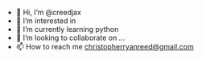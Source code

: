 - 👋 Hi, I’m @creedjax
- 👀 I’m interested in 
- 🌱 I’m currently learning python
- 💞️ I’m looking to collaborate on ...
- 📫 How to reach me christopherryanreed@gmail.com

<!---
creedjax/creedjax is a ✨ special ✨ repository because its `README.md` (this file) appears on your GitHub profile.
You can click the Preview link to take a look at your changes.
--->
